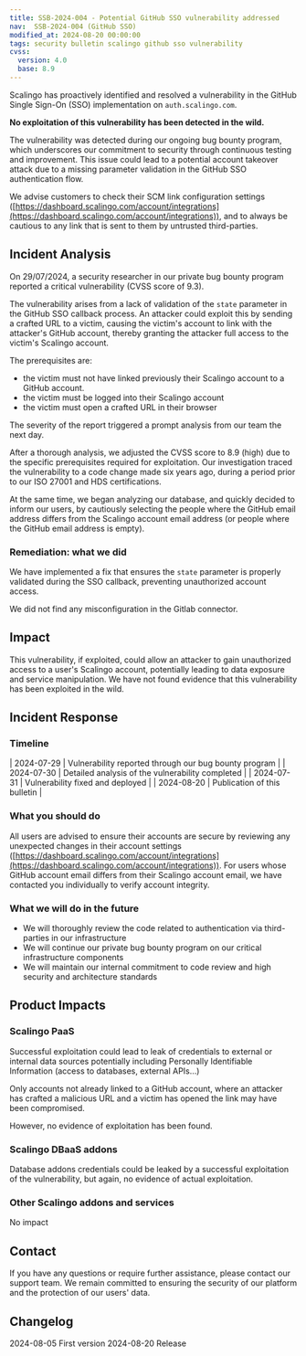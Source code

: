 ```yaml
---
title: SSB-2024-004 - Potential GitHub SSO vulnerability addressed
nav:  SSB-2024-004 (GitHub SSO)
modified_at: 2024-08-20 00:00:00
tags: security bulletin scalingo github sso vulnerability
cvss:
  version: 4.0
  base: 8.9
---
```


Scalingo has proactively identified and resolved a vulnerability in the GitHub Single Sign-On (SSO) implementation on `auth.scalingo.com`.

**No exploitation of this vulnerability has been detected in the wild.**

The vulnerability was detected during our ongoing bug bounty program, which underscores our commitment to security through continuous testing and improvement. This issue could lead to a potential account takeover attack due to a missing parameter validation in the GitHub SSO authentication flow.

We advise customers to check their SCM link configuration settings ([https://dashboard.scalingo.com/account/integrations](https://dashboard.scalingo.com/account/integrations)), and to always be cautious to any link that is  sent to them by untrusted third-parties.

## Incident Analysis

On 29/07/2024, a security researcher in our private bug bounty program reported a critical vulnerability (CVSS score of 9.3).

The vulnerability arises from a lack of validation of the `state` parameter in the GitHub SSO callback process. An attacker could exploit this by sending a crafted URL to a victim, causing the victim's account to link with the attacker's GitHub account, thereby granting the attacker full access to the victim's Scalingo account.

The prerequisites are:

- the victim must not have linked previously their Scalingo account to a GitHub account.
- the victim must be logged into their Scalingo account
- the victim must open a crafted URL in their browser

The severity of the report triggered a prompt analysis from our team the next day.

After a thorough analysis, we adjusted the CVSS score to 8.9 (high) due to the specific prerequisites required for exploitation. Our investigation traced the vulnerability to a code change made six years ago, during a period prior to our ISO 27001 and HDS certifications.

At the same time, we began analyzing our database, and quickly decided to inform our users, by cautiously selecting the people where the GitHub email address differs from the Scalingo account email address (or people where the GitHub email address is empty).

### Remediation: what we did

We have implemented a fix that ensures the `state` parameter is properly validated during the SSO callback, preventing unauthorized account access.

We did not find any misconfiguration in the Gitlab connector.

## Impact

This vulnerability, if exploited, could allow an attacker to gain unauthorized access to a user's Scalingo account, potentially leading to data exposure and service manipulation. We have not found evidence that this vulnerability has been exploited in the wild.

## Incident Response

### Timeline

| 2024-07-29 | Vulnerability reported through our bug bounty program |
| 2024-07-30 | Detailed analysis of the vulnerability completed |
| 2024-07-31 | Vulnerability fixed and deployed |
| 2024-08-20 | Publication of this bulletin |

### What you should do

All users are advised to ensure their accounts are secure by reviewing any unexpected changes in their account settings ([https://dashboard.scalingo.com/account/integrations](https://dashboard.scalingo.com/account/integrations)). For users whose GitHub account email differs from their Scalingo account email, we have contacted you individually to verify account integrity.

### What we will do in the future

- We will thoroughly review the code related to authentication via third-parties in our infrastructure
- We will continue our private bug bounty program on our critical infrastructure components
- We will maintain our internal commitment to code review and high security and architecture standards

## Product Impacts

### Scalingo PaaS

Successful exploitation could lead to leak of credentials to external or internal data sources potentially including Personally Identifiable Information (access to databases, external APIs…)

Only accounts not already linked to a GitHub account, where an attacker has crafted a malicious URL and a victim has opened the link may have been compromised.

However, no evidence of exploitation has been found.

### Scalingo DBaaS addons

Database addons credentials could be leaked by a successful exploitation of the vulnerability, but again, no evidence of actual exploitation.

### Other Scalingo addons and services

No impact

## Contact

If you have any questions or require further assistance, please contact our support team. We remain committed to ensuring the security of our platform and the protection of our users' data.

## Changelog

2024-08-05 First version
2024-08-20 Release
